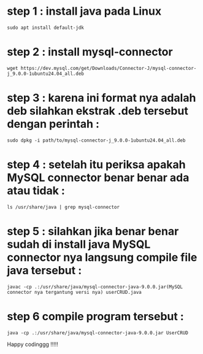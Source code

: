 # step 1 : install java pada Linux  
```
sudo apt install default-jdk
```
# step 2 : install mysql-connector 
```
wget https://dev.mysql.com/get/Downloads/Connector-J/mysql-connector-j_9.0.0-1ubuntu24.04_all.deb
```
# step 3 : karena ini format nya adalah deb silahkan ekstrak .deb tersebut dengan perintah : 
```
sudo dpkg -i path/to/mysql-connector-j_9.0.0-1ubuntu24.04_all.deb
```
# step 4 : setelah itu periksa apakah MySQL connector benar benar ada atau tidak : 
```
ls /usr/share/java | grep mysql-connector
```
# step 5 : silahkan jika benar benar sudah di install java MySQL connector nya langsung compile file java tersebut : 
```
javac -cp .:/usr/share/java/mysql-connector-java-9.0.0.jar(MySQL connector nya tergantung versi nya) userCRUD.java
```
# step 6 compile program tersebut  : 
```
java -cp .:/usr/share/java/mysql-connector-java-9.0.0.jar UserCRUD
```

Happy codinggg !!!!!